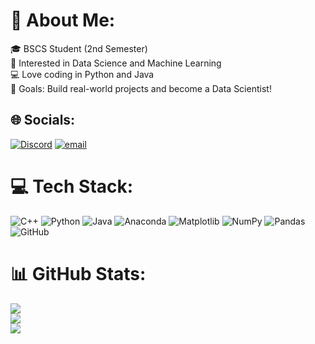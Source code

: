 # 💫 About Me:
🎓 BSCS Student (2nd Semester)<br> 🧠 Interested in Data Science and Machine Learning<br> 💻 Love coding in Python and Java<br> 🚀 Goals: Build real-world projects and become a Data Scientist!


## 🌐 Socials:
[![Discord](https://img.shields.io/badge/Discord-%237289DA.svg?logo=discord&logoColor=white)](https://discord.gg/https://discord.com/users/457808495723413516) [![email](https://img.shields.io/badge/Email-D14836?logo=gmail&logoColor=white)](mailto:muhammadgc821@gmail.com) 

# 💻 Tech Stack:
![C++](https://img.shields.io/badge/c++-%2300599C.svg?style=for-the-badge&logo=c%2B%2B&logoColor=white) ![Python](https://img.shields.io/badge/python-3670A0?style=for-the-badge&logo=python&logoColor=ffdd54) ![Java](https://img.shields.io/badge/java-%23ED8B00.svg?style=for-the-badge&logo=openjdk&logoColor=white) ![Anaconda](https://img.shields.io/badge/Anaconda-%2344A833.svg?style=for-the-badge&logo=anaconda&logoColor=white) ![Matplotlib](https://img.shields.io/badge/Matplotlib-%23ffffff.svg?style=for-the-badge&logo=Matplotlib&logoColor=black) ![NumPy](https://img.shields.io/badge/numpy-%23013243.svg?style=for-the-badge&logo=numpy&logoColor=white) ![Pandas](https://img.shields.io/badge/pandas-%23150458.svg?style=for-the-badge&logo=pandas&logoColor=white) ![GitHub](https://img.shields.io/badge/github-%23121011.svg?style=for-the-badge&logo=github&logoColor=white)
# 📊 GitHub Stats:
![](https://github-readme-stats.vercel.app/api?username=Shahaam-Sid&theme=dark&hide_border=false&include_all_commits=true&count_private=true)<br/>
![](https://nirzak-streak-stats.vercel.app/?user=Shahaam-Sid&theme=dark&hide_border=false)<br/>
![](https://github-readme-stats.vercel.app/api/top-langs/?username=Shahaam-Sid&theme=dark&hide_border=false&include_all_commits=true&count_private=true&layout=compact)

<!-- Proudly created with GPRM ( https://gprm.itsvg.in ) -->
